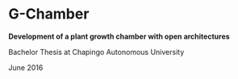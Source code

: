 # G-Chamber
**Development of a plant growth chamber with open architectures**

Bachelor Thesis at Chapingo Autonomous University 

June 2016
